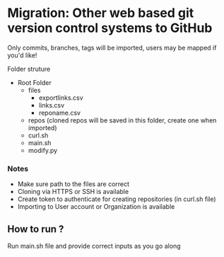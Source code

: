 # Migration: Other web based git version control systems to GitHub

Only commits, branches, tags will be imported, users may be mapped if you'd like!

Folder struture
  * Root Folder
    * files
      * exportlinks.csv
      * links.csv
      * reponame.csv
    * repos (cloned repos will be saved in this folder, create one when imported)
    * curl.sh
    * main.sh
    * modify.py
  
### Notes
* Make sure path to the files are correct
* Cloning via HTTPS or SSH is available
* Create token to authenticate for creating repositories (in curl.sh file)
* Importing to User account or Organization is available

## How to run ?
Run main.sh file and provide correct inputs as you go along
